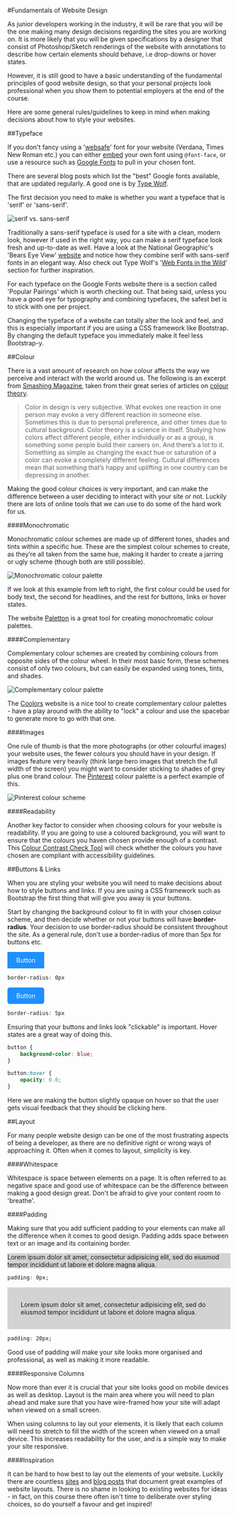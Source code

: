 #Fundamentals of Website Design

As junior developers working in the industry, it will be rare that you will be the one making many design decisions regarding the sites you are working on. It is more likely that you will be given specifications by a designer that consist of Photoshop/Sketch renderings of the website with annotations to describe how certain elements should behave, i.e drop-downs or hover states. 

However, it is still good to have a basic understanding of the fundamental principles of good website design, so that your personal projects look professional when you show them to potential employers at the end of the course.

Here are some general rules/guidelines to keep in mind when making decisions about how to style your websites. 

##Typeface

If you don't fancy using a '[websafe](http://www.w3schools.com/cssref/css_websafe_fonts.asp)' font for your website (Verdana, Times New Roman etc.) you can either [embed](https://css-tricks.com/snippets/css/using-font-face/) your own font using `@font-face`, or use a resource such as [Google Fonts](https://fonts.google.com/) to pull in your chosen font.

There are several blog posts which list the "best" Google fonts available, that are updated regularly. A good one is by [Type Wolf](https://www.typewolf.com/google-fonts).

The first decision you need to make is whether you want a typeface that is 'serif' or 'sans-serif'. 

![serif vs. sans-serif](http://www.sjo.com/wp-content/uploads/2015/12/sansserif.png)
 
Traditionally a sans-serif typeface is used for a site with a clean, modern look, however if used in the right way, you can make a serif typeface look fresh and up-to-date as well. Have a look at the National Geographic's 'Bears Eye View' [website](http://www.nationalgeographic.com/magazine/2016/05/yellowstone-national-parks-bears-video/) and notice how they combine serif with sans-serif fonts in an elegant way. Also check out Type Wolf's '[Web Fonts in the Wild](https://www.typewolf.com/site-of-the-day)' section for further inspiration. 

For each typeface on the Google Fonts website there is a section called 'Popular Pairings' which is worth checking out. That being said, unless you have a good eye for typography and combining typefaces, the safest bet is to stick with one per project. 

Changing the typeface of a website can totally alter the look and feel, and this is especially important if you are using a CSS framework like Bootstrap. By changing the default typeface you immediately make it feel less Bootstrap-y.

##Colour

There is a vast amount of research on how colour affects the way we perceive and interact with the world around us. The following is an excerpt from [Smashing Magazine](https://www.smashingmagazine.com), taken from their great series of articles on [colour theory](https://www.smashingmagazine.com/2010/01/color-theory-for-designers-part-1-the-meaning-of-color/). 

> Color in design is very subjective. What evokes one reaction in one person may evoke a very different reaction in someone else. Sometimes this is due to personal preference, and other times due to cultural background. Color theory is a science in itself. Studying how colors affect different people, either individually or as a group, is something some people build their careers on. And there’s a lot to it. Something as simple as changing the exact hue or saturation of a color can evoke a completely different feeling. Cultural differences mean that something that’s happy and uplifting in one country can be depressing in another.

Making the good colour choices is very important, and can make the difference between a user deciding to interact with your site or not. Luckily there are lots of online tools that we can use to do some of the hard work for us. 

####Monochromatic

Monochromatic colour schemes are made up of different tones, shades and tints within a specific hue. These are the simplest colour schemes to create, as they’re all taken from the same hue, making it harder to create a jarring or ugly scheme (though both are still possible).


![Monochromatic colour palette](http://i.imgur.com/S70JrHd.png)

If we look at this example from left to right, the first colour could be used for body text, the second for headlines, and the rest for buttons, links or hover states.

The website [Paletton](http://paletton.com/) is a great tool for creating monochromatic colour palettes.

####Complementary

Complementary colour schemes are created by combining colours from opposite sides of the colour wheel. In their most basic form, these schemes consist of only two colours, but can easily be expanded using tones, tints, and shades.

![Complementary colour palette](http://i.imgur.com/cW4ALLK.png)

The [Coolors](https://coolors.co) website is a nice tool to create complementary colour palettes - have a play around with the ability to "lock" a colour and use the spacebar to generate more to go with that one.

####Images

One rule of thumb is that the more photographs (or other colourful images) your website uses, the fewer colours you should have in your design. If images feature very heavily (think large hero images that stretch the full width of the screen) you might want to consider sticking to shades of grey plus one brand colour. The [Pinterest](https://uk.pinterest.com/) colour palette is a perfect example of this. 

![Pinterest colour scheme](http://i.imgur.com/dbejMEI.png)

####Readability

Another key factor to consider when choosing colours for your website is readability. If you are going to use a coloured background, you will want to ensure that the colours you haven chosen provide enough of a contrast. This [Colour Contrast Check Tool](https://snook.ca/technical/colour_contrast/colour.html) will check whether the colours you have chosen are compliant with accessibility guidelines. 

##Buttons & Links

When you are styling your website you will need to make decisions about how to style buttons and links. If you are using a CSS framework such as Bootstrap the first thing that will give you away is your buttons.

Start by changing the background colour to fit in with your chosen colour scheme, and then decide whether or not your buttons will have **border-radius**. Your decision to use border-radius should be consistent throughout the site. As a general rule, don't use a border-radius of more than 5px for buttons etc.

<span style = "background-color: dodgerblue; color: white; padding: 10px 20px; display: inline-block">Button</span>

```css
border-radius: 0px
```

<span style = "background-color: dodgerblue; color: white; padding: 10px 20px; border-radius: 5px; display: inline-block">Button</span>

```css
border-radius: 5px
```

Ensuring that your buttons and links look "clickable" is important. Hover states are a great way of doing this.

```css
button {
	background-color: blue;
}

button:hover {
	opacity: 0.8;
}
```

Here we are making the button slightly opaque on hover so that the user gets visual feedback that they should be clicking here. 

##Layout

For many people website design can be one of the most frustrating aspects of being a developer, as there are no definitive right or wrong ways of approaching it. Often when it comes to layout, simplicity is key.

####Whitespace

Whitespace is space between elements on a page. It is often referred to as negative space and good use of whitespace can be the difference between making a good design great. Don't be afraid to give your content room to 'breathe'.

####Padding

Making sure that you add sufficient padding to your elements can make all the difference when it comes to good design. Padding adds space between text or an image and its containing border.

<span style = "background-color: lightgrey;display: inline-block">Lorem ipsum dolor sit amet, consectetur adipisicing elit, sed do eiusmod tempor incididunt ut labore et dolore magna aliqua.</span>

```css
padding: 0px;
```

<span style = "background-color: lightgrey; padding:30px; display: inline-block">Lorem ipsum dolor sit amet, consectetur adipisicing elit, sed do eiusmod tempor incididunt ut labore et dolore magna aliqua.</span>

```css
padding: 20px;
```

Good use of padding will make your site looks more organised and professional, as well as making it more readable. 

####Responsive Columns

Now more than ever it is crucial that your site looks good on mobile devices as well as desktop. Layout is the main area where you will need to plan ahead and make sure that you have wire-framed how your site will adapt when viewed on a small screen.

When using columns to lay out your elements, it is likely that each column will need to stretch to fill the width of the screen when viewed on a small device. This increases readability for the user, and is a simple way to make your site responsive. 

####Inspiration

It can be hard to how best to lay out the elements of your website. Luckily there are countless [sites](http://www.awwwards.com/) and [blog posts](https://designshack.net/articles/layouts/10-rock-solid-website-layout-examples/) that document great examples of website layouts. There is no shame in looking to existing websites for ideas - in fact, on this course there often isn't time to deliberate over styling choices, so do yourself a favour and get inspired!